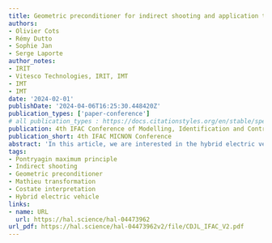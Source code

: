 ```yaml
---
title: Geometric preconditioner for indirect shooting and application to hybrid vehicle
authors:
- Olivier Cots
- Rémy Dutto
- Sophie Jan
- Serge Laporte
author_notes:
- IRIT
- Vitesco Technologies, IRIT, IMT
- IMT
- IMT
date: '2024-02-01'
publishDate: '2024-04-06T16:25:30.448420Z'
publication_types: ['paper-conference']
# all publication_types : https://docs.citationstyles.org/en/stable/specification.html#appendix-iii-types 
publication: 4th IFAC Conference of Modelling, Identification and Control of Nonlinear Systems
publication_short: 4th IFAC MICNON Conference
abstract: 'In this article, we are interested in the hybrid electric vehicle torque split and gear shift problem, which can be formulated as a classical Lagrange optimal control problem with fixed initial condition. The Pontryagin maximum principle gives necessary optimality conditions adjoining to the state a covector called costate. Thus, the optimal state trajectory has to be found among the projections of the lifted trajectories, called Pontryagin extremals, given by the maximum principle. The indirect simple shooting method aims to compute Pontryagin extremals reducing the resolution to the research of the initial costate. Classically, a Newtonlike solver is used to compute zeros of the so-called shooting equations. The main drawback of this method is its sensitivity to the initial guess. Indeed, a good one needs to be given to make the Newton solver converge, which is not an easy task in practice. We propose a preconditioning method of the shooting function based on a geometrical interpretation of the costate, in relation with the reachable set of the extended system and the underlying symplectic structure. We numerically show that this method reduces the number of iterations of our solver. Remarkably, in our experiments, it is better to use the preconditioner than a clever initial guess for the Newton solver.'
tags:
- Pontryagin maximum principle
- Indirect shooting
- Geometric preconditioner
- Mathieu transformation
- Costate interpretation
- Hybrid electric vehicle
links:
- name: URL
  url: https://hal.science/hal-04473962
url_pdf: https://hal.science/hal-04473962v2/file/CDJL_IFAC_V2.pdf
---
```

